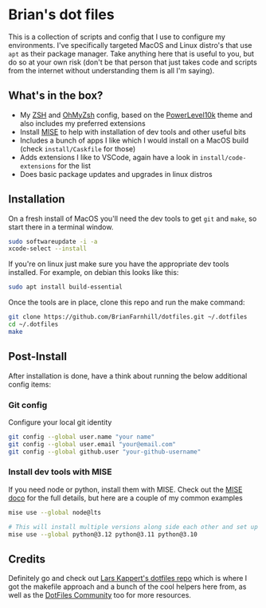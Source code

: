 # Brian's dot files

This is a collection of scripts and config that I use to configure my environments. 
I've specifically targeted MacOS and Linux distro's that use `apt` as their package manager. Take
anything here that is useful to you, but do so at your own risk (don't be that person that
just takes code and scripts from the internet without understanding them is all I'm saying).

## What's in the box?

* My [ZSH](https://www.zsh.org/) and [OhMyZsh](https://github.com/ohmyzsh/ohmyzsh) config, based on the [PowerLevel10k](https://github.com/romkatv/powerlevel10k) theme
  and also includes my preferred extensions
* Install [MISE](https://github.com/jdx/mise) to help with installation of dev tools and other useful bits
* Includes a bunch of apps I like which I would install on a MacOS build (check `install/Caskfile` for those)
* Adds extensions I like to VSCode, again have a look in `install/code-extensions` for the list
* Does basic package updates and upgrades in linux distros

## Installation

On a fresh install of MacOS you'll need the dev tools to get `git` and `make`, so start there in a
terminal window.

```bash
sudo softwareupdate -i -a
xcode-select --install
```

If you're on linux just make sure you have the appropriate dev tools installed. For example, on debian
this looks like this:

```bash
sudo apt install build-essential
```

Once the tools are in place, clone this repo and run the make command:

```bash
git clone https://github.com/BrianFarnhill/dotfiles.git ~/.dotfiles
cd ~/.dotfiles
make
```

## Post-Install

After installation is done, have a think about running the below additional config items:

### Git config

Configure your local git identity

```bash
git config --global user.name "your name"
git config --global user.email "your@email.com"
git config --global github.user "your-github-username"
```

### Install dev tools with MISE

If you need node or python, install them with MISE. Check out the [MISE doco](https://mise.jdx.dev/) for
the full details, but here are a couple of my common examples

```bash
mise use --global node@lts

# This will install multiple versions along side each other and set up version specific commands
mise use --global python@3.12 python@3.11 python@3.10
```

## Credits

Definitely go and check out [Lars Kappert's dotfiles repo](https://github.com/webpro/dotfiles) which is
where I got the makefile approach and a bunch of the cool helpers here from, as well as the
[DotFiles Community](https://dotfiles.github.io/) too for more resources.
